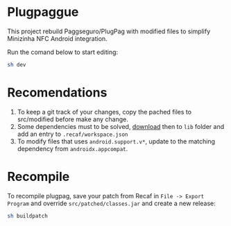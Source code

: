 # Plugpaggue

This project rebuild Paggseguro/PlugPag with modified files to simplify Minizinha NFC Android integration.

Run the comand below to start editing:

```bash
sh dev
```

# Recomendations

1. To keep a git track of your changes, copy the pached files to src/modified before make any change.
2. Some dependencies must to be solved, [download](https://mvnrepository.com/) then to `lib` folder and add an entry to `.recaf/workspace.json`
3. To modify files that uses `android.support.v*`, update to the matching dependency from `androidx.appcompat`.

# Recompile

To recompile plugpag, save your patch from Recaf in `File -> Export Program` and override `src/patched/classes.jar` and create a new release:

```bash
sh buildpatch
```
